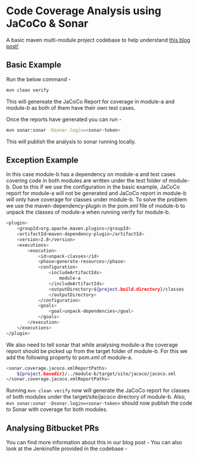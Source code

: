 # Code Coverage Analysis using JaCoCo & Sonar
A basic maven multi-module project codebase to help understand [this blog post!](https://medium.com/miq-tech-and-analytics/automated-code-coverage-quality-gate-analysis-for-maven-multi-module-project-on-bitbucket-using-ed0cafab5ffc)
## Basic Example
Run the below command -
```sh
mvn clean verify
```
This will genereate the JaCoCo Report for coverage in module-a and module-b as both of them have their own test cases.

Once the reports have generated you can run -
```sh
mvn sonar:sonar -Dsonar.login=<sonar-token>
```
This will publish the analysis to sonar running locally.

## Exception Example
In this case module-b has a dependency on module-a and test cases covering code in both modules are written under the test folder of module-b. Due to this if we use the configuration in the basic example, JaCoCo report for module-a will not be generated and JaCoCo report in module-b will only have coverage for classes under module-b.
To solve the problem we use the maven-dependency-plugin in the pom.xml file of module-b to unpack the classes of module-a when running verify for module-b.
```sh
<plugin>
    <groupId>org.apache.maven.plugins</groupId>
    <artifactId>maven-dependency-plugin</artifactId>
    <version>2.8</version>
    <executions>
        <execution>
            <id>unpack-classes</id>
            <phase>generate-resources</phase>
            <configuration>
                <includeArtifactIds>
                    module-a
                </includeArtifactIds>
                <outputDirectory>${project.build.directory}/classes
                </outputDirectory>
            </configuration>
            <goals>
                <goal>unpack-dependencies</goal>
            </goals>
        </execution>
    </executions>
</plugin>
```
We also need to tell sonar that while analysing module-a the coverage report should be picked up from the target folder of module-b. For this we add the following property to pom.xml of module-a.
```sh
<sonar.coverage.jacoco.xmlReportPaths>
    ${project.basedir}/../module-b/target/site/jacoco/jacoco.xml
</sonar.coverage.jacoco.xmlReportPaths>
```
Running ```mvn clean verify``` now will generate the JaCoCo report for classes of both modules under the target/site/jacoco directory of module-b.
Also, ```mvn sonar:sonar -Dsonar.login=<sonar-token>``` should now publish the code to Sonar with coverage for both modules.

## Analysing Bitbucket PRs
You can find more information about this in our blog post - <Insert link with sublink to this subsection>
You can also look at the Jenkinsfile provided in the codebase - <Insert link to Jenkinsfile in code>

